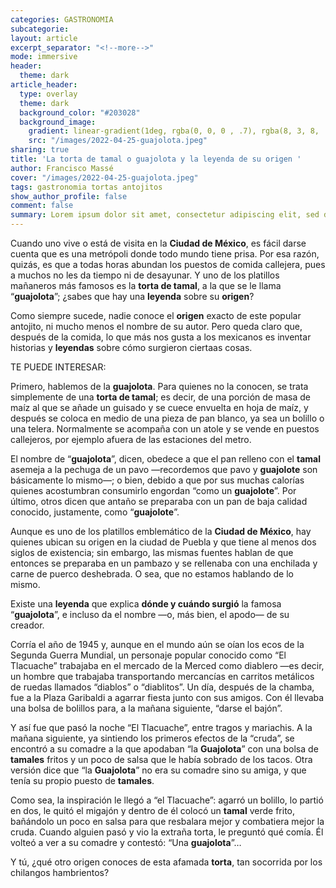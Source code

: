 ```yaml
---
categories: GASTRONOMIA
subcategorie:
layout: article
excerpt_separator: "<!--more-->"
mode: immersive
header:
  theme: dark
article_header:
  type: overlay
  theme: dark
  background_color: "#203028"
  background_image:
    gradient: linear-gradient(1deg, rgba(0, 0, 0 , .7), rgba(8, 3, 8, .9))
    src: "/images/2022-04-25-guajolota.jpeg"
sharing: true
title: 'La torta de tamal o guajolota y la leyenda de su origen '
author: Francisco Massé
cover: "/images/2022-04-25-guajolota.jpeg"
tags: gastronomia tortas antojitos
show_author_profile: false
comment: false
summary: Lorem ipsum dolor sit amet, consectetur adipiscing elit, sed do eiusmod tempor incididunt ut labore et dolore magna aliqua. Quis auctor elit sed vulputate mi sit. 
---
```

Cuando uno vive o está de visita en la **Ciudad de México**, es fácil darse cuenta que es una metrópoli donde todo mundo tiene prisa. Por esa razón, quizás, es que a todas horas abundan los puestos de comida callejera, pues a muchos no les da tiempo ni de desayunar. Y uno de los platillos mañaneros más famosos es la **torta de tamal**, a la que se le llama “**guajolota**”; ¿sabes que hay una **leyenda** sobre su **origen**?

Como siempre sucede, nadie conoce el **origen** exacto de este popular antojito, ni mucho menos el nombre de su autor. Pero queda claro que, después de la comida, lo que más nos gusta a los mexicanos es inventar historias y **leyendas** sobre cómo surgieron ciertaas cosas.

TE PUEDE INTERESAR:

Primero, hablemos de la **guajolota**. Para quienes no la conocen, se trata simplemente de una **torta de tamal**; es decir, de una porción de masa de maíz al que se añade un guisado y se cuece envuelta en hoja de maíz, y después se coloca en medio de una pieza de pan blanco, ya sea un bolillo o una telera. Normalmente se acompaña con un atole y se vende en puestos callejeros, por ejemplo afuera de las estaciones del metro.

El nombre de “**guajolota**”, dicen, obedece a que el pan relleno con el **tamal** asemeja a la pechuga de un pavo —recordemos que pavo y **guajolote** son básicamente lo mismo—; o bien, debido a que por sus muchas calorías quienes acostumbran consumirlo engordan “como un **guajolote**”. Por último, otros dicen que antaño se preparaba con un pan de baja calidad conocido, justamente, como “**guajolote**”.

Aunque es uno de los platillos emblemático de la **Ciudad de México**, hay quienes ubican su origen en la ciudad de Puebla y que tiene al menos dos siglos de existencia; sin embargo, las mismas fuentes hablan de que entonces se preparaba en un pambazo y se rellenaba con una enchilada y carne de puerco deshebrada. O sea, que no estamos hablando de lo mismo.

Existe una **leyenda** que explica **dónde y cuándo surgió** la famosa “**guajolota**”, e incluso da el nombre —o, más bien, el apodo— de su creador.

Corría el año de 1945 y, aunque en el mundo aún se oían los ecos de la Segunda Guerra Mundial, un personaje popular conocido como “El Tlacuache” trabajaba en el mercado de la Merced como diablero —es decir, un hombre que trabajaba transportando mercancías en carritos metálicos de ruedas llamados “diablos” o “diablitos”. Un día, después de la chamba, fue a la Plaza Garibaldi a agarrar fiesta junto con sus amigos. Con él llevaba una bolsa de bolillos para, a la mañana siguiente, “darse el bajón”.

Y así fue que pasó la noche “El Tlacuache”, entre tragos y mariachis. A la mañana siguiente, ya sintiendo los primeros efectos de la “cruda”, se encontró a su comadre a la que apodaban “la **Guajolota**” con una bolsa de **tamales** fritos y un poco de salsa que le había sobrado de los tacos. Otra versión dice que “la **Guajolota**” no era su comadre sino su amiga, y que tenía su propio puesto de **tamales**.

Como sea, la inspiración le llegó a “el Tlacuache”: agarró un bolillo, lo partió en dos, le quitó el migajón y dentro de él colocó un **tamal** verde frito, bañándolo un poco en salsa para que resbalara mejor y combatiera mejor la cruda. Cuando alguien pasó y vio la extraña torta, le preguntó qué comía. Él volteó a ver a su comadre y contestó: “Una **guajolota**”…

Y tú, ¿qué otro origen conoces de esta afamada **torta**, tan socorrida por los chilangos hambrientos?